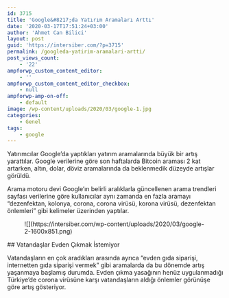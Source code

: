 ```yaml
---
id: 3715
title: 'Google&#8217;da Yatırım Aramaları Arttı'
date: '2020-03-17T17:51:24+03:00'
author: 'Ahmet Can Bilici'
layout: post
guid: 'https://intersiber.com/?p=3715'
permalink: /googleda-yatirim-aramalari-artti/
post_views_count:
    - '22'
ampforwp_custom_content_editor:
    - ''
ampforwp_custom_content_editor_checkbox:
    - null
ampforwp-amp-on-off:
    - default
image: /wp-content/uploads/2020/03/google-1.jpg
categories:
    - Genel
tags:
    - google
---
```


Yatırımcılar Google’da yaptıkları yatırım aramalarında büyük bir artış yarattılar. Google verilerine göre son haftalarda Bitcoin araması 2 kat artarken, altın, dolar, döviz aramalarında da beklenmedik düzeyde artışlar görüldü.

Arama motoru devi Google’ın belirli aralıklarla güncellenen arama trendleri sayfası verilerine göre kullanıcılar aynı zamanda en fazla aramayı “dezenfektan, kolonya, corona, corona virüsü, korona virüsü, dezenfektan önlemleri” gibi kelimeler üzerinden yaptılar.

<figure class="wp-block-image size-large">![](https://intersiber.com/wp-content/uploads/2020/03/google-2-1600x851.png)</figure>## Vatandaşlar Evden Çıkmak İstemiyor

Vatandaşların en çok aradıkları arasında ayrıca “evden gıda siparişi, internetten gıda siparişi vermek” gibi aramalarda da bu dönemde artış yaşanmaya başlamış durumda. Evden çıkma yasağının henüz uygulanmadığı Türkiye’de corona virüsüne karşı vatandaşların aldığı önlemler görünüşe göre artış gösteriyor.